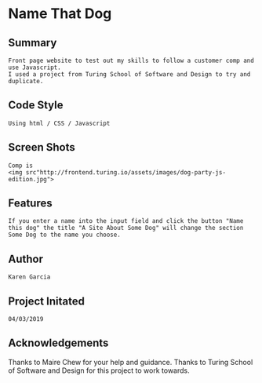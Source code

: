 # Name That Dog

## Summary
    Front page website to test out my skills to follow a customer comp and use Javascript. 
    I used a project from Turing School of Software and Design to try and duplicate. 


## Code Style 
    Using html / CSS / Javascript

## Screen Shots
    Comp is 
    <img src"http://frontend.turing.io/assets/images/dog-party-js-edition.jpg">

## Features
    If you enter a name into the input field and click the button "Name this dog" the title "A Site About Some Dog" will change the section Some Dog to the name you choose.



## Author
    Karen Garcia
## Project Initated
    04/03/2019
## Acknowledgements
Thanks to Maire Chew for your help and guidance.
Thanks to Turing School of Software and Design for this project to work towards.